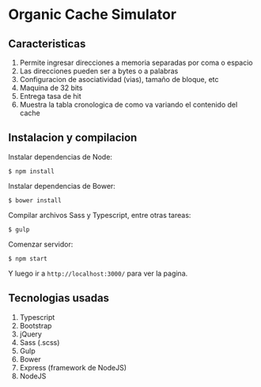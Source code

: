 # Organic Cache Simulator

## Caracteristicas
1. Permite ingresar direcciones a memoria separadas por coma o espacio
2. Las direcciones pueden ser a bytes o a palabras
3. Configuracion de asociatividad (vias), tamaño de bloque, etc
4. Maquina de 32 bits
5. Entrega tasa de hit
6. Muestra la tabla cronologica de como va variando el contenido del cache

## Instalacion y compilacion

Instalar dependencias de Node:

```shell
$ npm install
```

Instalar dependencias de Bower:

```shell
$ bower install
```

Compilar archivos Sass y Typescript, entre otras tareas:

```shell
$ gulp
```

Comenzar servidor:

```shell
$ npm start
```

Y luego ir a ```http://localhost:3000/``` para ver la pagina.


## Tecnologias usadas

1. Typescript
2. Bootstrap
3. jQuery
4. Sass (.scss)
5. Gulp
6. Bower
7. Express (framework de NodeJS)
8. NodeJS